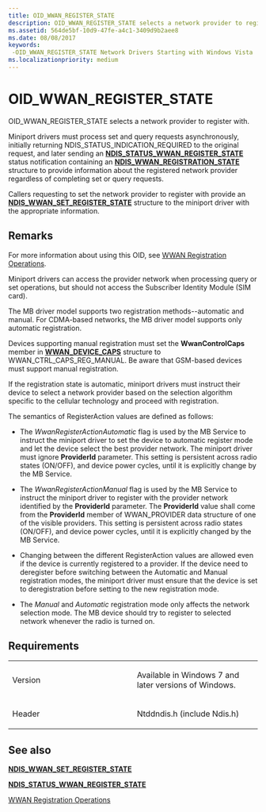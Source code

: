 ```yaml
---
title: OID_WWAN_REGISTER_STATE
description: OID_WWAN_REGISTER_STATE selects a network provider to register with.
ms.assetid: 564de5bf-10d9-47fe-a4c1-3409d9b2aee8
ms.date: 08/08/2017
keywords: 
 -OID_WWAN_REGISTER_STATE Network Drivers Starting with Windows Vista
ms.localizationpriority: medium
---
```


# OID\_WWAN\_REGISTER\_STATE


OID\_WWAN\_REGISTER\_STATE selects a network provider to register with.

Miniport drivers must process set and query requests asynchronously, initially returning NDIS\_STATUS\_INDICATION\_REQUIRED to the original request, and later sending an [**NDIS\_STATUS\_WWAN\_REGISTER\_STATE**](ndis-status-wwan-register-state.md) status notification containing an [**NDIS\_WWAN\_REGISTRATION\_STATE**](https://msdn.microsoft.com/library/windows/hardware/ff567917) structure to provide information about the registered network provider regardless of completing set or query requests.

Callers requesting to set the network provider to register with provide an [**NDIS\_WWAN\_SET\_REGISTER\_STATE**](https://msdn.microsoft.com/library/windows/hardware/ff567926) structure to the miniport driver with the appropriate information.

Remarks
-------

For more information about using this OID, see [WWAN Registration Operations](https://msdn.microsoft.com/library/windows/hardware/ff559116).

Miniport drivers can access the provider network when processing query or set operations, but should not access the Subscriber Identity Module (SIM card).

The MB driver model supports two registration methods--automatic and manual. For CDMA-based networks, the MB driver model supports only automatic registration.

Devices supporting manual registration must set the **WwanControlCaps** member in [**WWAN\_DEVICE\_CAPS**](https://msdn.microsoft.com/library/windows/hardware/ff571204) structure to WWAN\_CTRL\_CAPS\_REG\_MANUAL. Be aware that GSM-based devices must support manual registration.

If the registration state is automatic, miniport drivers must instruct their device to select a network provider based on the selection algorithm specific to the cellular technology and proceed with registration.

The semantics of RegisterAction values are defined as follows:

-   The *WwanRegisterActionAutomatic* flag is used by the MB Service to instruct the miniport driver to set the device to automatic register mode and let the device select the best provider network. The miniport driver must ignore **ProviderId** parameter. This setting is persistent across radio states (ON/OFF), and device power cycles, until it is explicitly change by the MB Service.

-   The *WwanRegisterActionManual* flag is used by the MB Service to instruct the miniport driver to register with the provider network identified by the **ProviderId** parameter. The **ProviderId** value shall come from the **ProviderId** member of WWAN\_PROVIDER data structure of one of the visible providers. This setting is persistent across radio states (ON/OFF), and device power cycles, until it is explicitly changed by the MB Service.

-   Changing between the different RegisterAction values are allowed even if the device is currently registered to a provider. If the device need to deregister before switching between the Automatic and Manual registration modes, the miniport driver must ensure that the device is set to deregistration before setting to the new registration mode.

-   The *Manual* and *Automatic* registration mode only affects the network selection mode. The MB device should try to register to selected network whenever the radio is turned on.

Requirements
------------

<table>
<colgroup>
<col width="50%" />
<col width="50%" />
</colgroup>
<tbody>
<tr class="odd">
<td><p>Version</p></td>
<td><p>Available in Windows 7 and later versions of Windows.</p></td>
</tr>
<tr class="even">
<td><p>Header</p></td>
<td>Ntddndis.h (include Ndis.h)</td>
</tr>
</tbody>
</table>

## See also


[**NDIS\_WWAN\_SET\_REGISTER\_STATE**](https://msdn.microsoft.com/library/windows/hardware/ff567926)

[**NDIS\_STATUS\_WWAN\_REGISTER\_STATE**](ndis-status-wwan-register-state.md)

[WWAN Registration Operations](https://msdn.microsoft.com/library/windows/hardware/ff559116)

 

 




